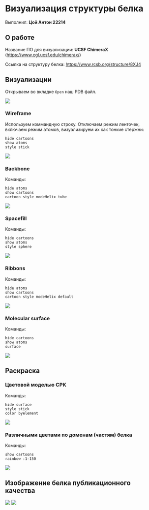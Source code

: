 # Визуализация структуры белка

Выполнил: **Цой Антон 22214**

## О работе

Название ПО для визуализации: **UCSF ChimeraX** (https://www.cgl.ucsf.edu/chimerax/)

Ссылка на структуру белка: https://www.rcsb.org/structure/8XJ4

## Визуализации

Открываем во вкладке `Open` наш PDB файл.

![](sources/0.png)

### Wireframe

Используем коммандную строку. Отключаем режим ленточек, включаем режим атомов, визуализируем их как тонкие стержни:
```cli
hide cartoons
show atoms
style stick
```

![](sources/1.png)

### Backbone

Команды:
```cli
hide atoms
show cartoons
cartoon style modeHelix tube
```

![](sources/2.png)

### Spacefill

Команды:
```cli
hide cartoons
show atoms
style sphere
```

![](sources/3.png)

### Ribbons

Команды:
```cli
hide atoms
show cartoons
cartoon style modeHelix default
```

![](sources/4.png)

### Molecular surface

Команды:
```cli
hide cartoons
show atoms
surface
```

![](sources/5.png)

## Раскраска

### Цветовой моделью CPK

Команды:
```cli
hide surface
style stick
color byelement
```

![](sources/6.png)

### Различными цветами по доменам (частям) белка

Команды:
```cli
show cartoons
rainbow :1-150
```

![](sources/7.png)

## Изображение белка публикационного качества

![](sources/8.png)
![](sources/9.png)
